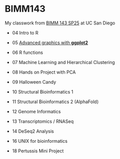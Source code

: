 # BIMM143
My classwork from [BIMM 143 SP25](https://bioboot.github.io/bimm143_S25/) at UC San Diego

- 04 Intro to R

- 05 [Advanced graphics with **ggplot2**](https://github.com/PeterSax929/bimm143_github/blob/main/class05/class05.md)

- 06 R functions

- 07 Machine Learning and Hierarchical Clustering

- 08 Hands on Project with PCA

- 09 Halloween Candy

- 10 Structural Bioinformatics 1

- 11 Structural Bioinformatics 2 (AlphaFold)

- 12 Genome Informatics

- 13 Transcriptomics / RNASeq

- 14 DeSeq2 Analysis

- 16 UNIX for bioinformatics

- 18 Pertussis Mini Project 
